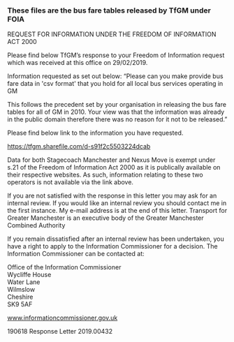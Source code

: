 ### These files are the bus fare tables released by TfGM under FOIA

REQUEST FOR INFORMATION UNDER THE FREEDOM OF INFORMATION ACT 
2000 
 
Please find below TfGM’s response to your Freedom of Information request 
which was received at this office on 29/02/2019. 
 
Information requested as set out below: 
“Please can you make provide bus fare data in 'csv format' that you hold for all 
local bus services operating in GM 
 
This follows the precedent set by your organisation in releasing the bus fare 
tables for all of GM in 2010. Your view was that the information was already in 
the public domain therefore there was no reason for it not to be released.” 
 
Please find below link to the information you have requested. 
 
https://tfgm.sharefile.com/d-s91f2c5503224dcab 
 
 
Data for both Stagecoach Manchester and Nexus Move is exempt under s.21 of 
the Freedom of Information Act 2000 as it is publically available on their 
respective websites. As such, information relating to these two operators is not 
available via the link above. 
 
If you are not satisfied with the response in this letter you may ask for an internal 
review. If you would like an internal review you should contact me in the first 
instance. My e-mail address is at the end of this letter. 
Transport for Greater Manchester is an executive body of the Greater Manchester Combined Authority 

 
If you remain dissatisfied after an internal review has been undertaken, you have 
a right to apply to the Information Commissioner for a decision.  The Information 
Commissioner can be contacted at: 
 
Office of the Information Commissioner  
Wycliffe House  
Water Lane  
Wilmslow  
Cheshire  
SK9 5AF  
 
www.informationcommissioner.gov.uk 
 
190618 Response Letter 2019.00432 
